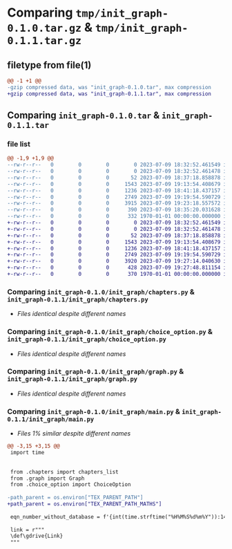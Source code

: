 # Comparing `tmp/init_graph-0.1.0.tar.gz` & `tmp/init_graph-0.1.1.tar.gz`

## filetype from file(1)

```diff
@@ -1 +1 @@
-gzip compressed data, was "init_graph-0.1.0.tar", max compression
+gzip compressed data, was "init_graph-0.1.1.tar", max compression
```

## Comparing `init_graph-0.1.0.tar` & `init_graph-0.1.1.tar`

### file list

```diff
@@ -1,9 +1,9 @@
--rw-r--r--   0        0        0        0 2023-07-09 18:32:52.461549 init_graph-0.1.0/README.md
--rw-r--r--   0        0        0        0 2023-07-09 18:32:52.461478 init_graph-0.1.0/init_graph/__init__.py
--rw-r--r--   0        0        0       52 2023-07-09 18:37:18.858878 init_graph-0.1.0/init_graph/__main__.py
--rw-r--r--   0        0        0     1543 2023-07-09 19:13:54.408679 init_graph-0.1.0/init_graph/chapters.py
--rw-r--r--   0        0        0     1236 2023-07-09 18:41:18.437157 init_graph-0.1.0/init_graph/choice_option.py
--rw-r--r--   0        0        0     2749 2023-07-09 19:19:54.590729 init_graph-0.1.0/init_graph/graph.py
--rw-r--r--   0        0        0     3915 2023-07-09 19:23:18.557572 init_graph-0.1.0/init_graph/main.py
--rw-r--r--   0        0        0      390 2023-07-09 18:35:20.031628 init_graph-0.1.0/pyproject.toml
--rw-r--r--   0        0        0      332 1970-01-01 00:00:00.000000 init_graph-0.1.0/PKG-INFO
+-rw-r--r--   0        0        0        0 2023-07-09 18:32:52.461549 init_graph-0.1.1/README.md
+-rw-r--r--   0        0        0        0 2023-07-09 18:32:52.461478 init_graph-0.1.1/init_graph/__init__.py
+-rw-r--r--   0        0        0       52 2023-07-09 18:37:18.858878 init_graph-0.1.1/init_graph/__main__.py
+-rw-r--r--   0        0        0     1543 2023-07-09 19:13:54.408679 init_graph-0.1.1/init_graph/chapters.py
+-rw-r--r--   0        0        0     1236 2023-07-09 18:41:18.437157 init_graph-0.1.1/init_graph/choice_option.py
+-rw-r--r--   0        0        0     2749 2023-07-09 19:19:54.590729 init_graph-0.1.1/init_graph/graph.py
+-rw-r--r--   0        0        0     3920 2023-07-09 19:27:14.040630 init_graph-0.1.1/init_graph/main.py
+-rw-r--r--   0        0        0      428 2023-07-09 19:27:48.811154 init_graph-0.1.1/pyproject.toml
+-rw-r--r--   0        0        0      370 1970-01-01 00:00:00.000000 init_graph-0.1.1/PKG-INFO
```

### Comparing `init_graph-0.1.0/init_graph/chapters.py` & `init_graph-0.1.1/init_graph/chapters.py`

 * *Files identical despite different names*

### Comparing `init_graph-0.1.0/init_graph/choice_option.py` & `init_graph-0.1.1/init_graph/choice_option.py`

 * *Files identical despite different names*

### Comparing `init_graph-0.1.0/init_graph/graph.py` & `init_graph-0.1.1/init_graph/graph.py`

 * *Files identical despite different names*

### Comparing `init_graph-0.1.0/init_graph/main.py` & `init_graph-0.1.1/init_graph/main.py`

 * *Files 1% similar despite different names*

```diff
@@ -3,15 +3,15 @@
 import time
 
 
 from .chapters import chapters_list
 from .graph import Graph
 from .choice_option import ChoiceOption
 
-path_parent = os.environ["TEX_PARENT_PATH"] 
+path_parent = os.environ["TEX_PARENT_PATH_MATHS"]
 
 eqn_number_without_database = f'{int(time.strftime("%H%M%S%d%m%Y")):14}'
 
 link = r"""
 \def\gdrive{Link}
 """
```

